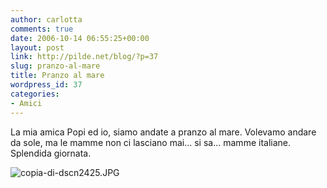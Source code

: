 ```yaml
---
author: carlotta
comments: true
date: 2006-10-14 06:55:25+00:00
layout: post
link: http://pilde.net/blog/?p=37
slug: pranzo-al-mare
title: Pranzo al mare
wordpress_id: 37
categories:
- Amici
---
```


La mia amica Popi ed io, siamo andate a pranzo al mare. Volevamo andare da sole, ma le mamme non ci lasciano mai... si sa... mamme italiane. Splendida giornata.

![copia-di-dscn2425.JPG](http://pilde.net/blog/wp-content/uploads/2006/10/copia-di-dscn2425.JPG)



